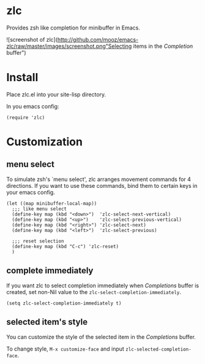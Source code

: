 zlc
===

Provides zsh like completion for minibuffer in Emacs.

![screenshot of zlc](http://github.com/mooz/emacs-zlc/raw/master/images/screenshot.png"Selecting items in the *Completion* buffer")

Install
=======

Place zlc.el into your site-lisp directory.

In you emacs config:

    (require 'zlc)

Customization
=============

menu select
-----------

To simulate zsh's `menu select', zlc arranges movement commands for 4 directions.
If you want to use these commands, bind them to certain keys in your emacs config.

    (let ((map minibuffer-local-map))
      ;;; like menu select
      (define-key map (kbd "<down>")  'zlc-select-next-vertical)
      (define-key map (kbd "<up>")    'zlc-select-previous-vertical)
      (define-key map (kbd "<right>") 'zlc-select-next)
      (define-key map (kbd "<left>")  'zlc-select-previous)
    
      ;;; reset selection
      (define-key map (kbd "C-c") 'zlc-reset)
      )

complete immediately
--------------------

If you want zlc to select completion immediately when *Completions* buffer is created,
set non-Nil value to the `zlc-select-completion-immediately`.

    (setq zlc-select-completion-immediately t)

selected item's style
---------------------

You can customize the style of the selected item in the *Completions* buffer.

To change style, `M-x customize-face` and input `zlc-selected-completion-face`.

